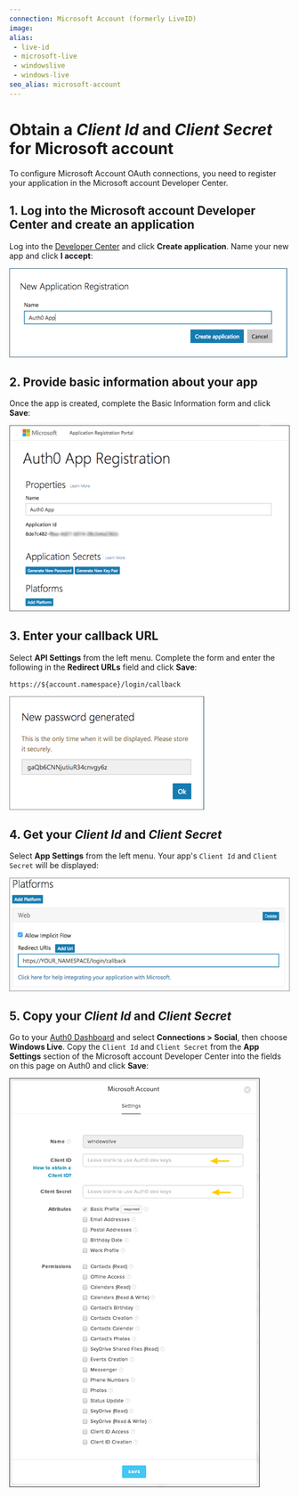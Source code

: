 ```yaml
---
connection: Microsoft Account (formerly LiveID)
image:
alias:
 - live-id
 - microsoft-live
 - windowslive
 - windows-live
seo_alias: microsoft-account
---
```


# Obtain a *Client Id* and *Client Secret* for Microsoft account

To configure Microsoft Account OAuth connections, you need to register your application in the Microsoft account Developer Center.

## 1. Log into the Microsoft account Developer Center and create an application

Log into the [Developer Center](https://account.live.com/developers/applications) and click **Create application**. Name your new app and click **I accept**:

![](/media/articles/connections/social/microsoft-account/ma-portal-1.png)

## 2. Provide basic information about your app

Once the app is created, complete the Basic Information form and click **Save**:

![](/media/articles/connections/social/microsoft-account/ma-portal-2.png)

## 3. Enter your callback URL

Select **API Settings** from the left menu. Complete the form and enter the following in the **Redirect URLs** field and click **Save**:

	https://${account.namespace}/login/callback

![](/media/articles/connections/social/microsoft-account/ma-portal-3.png)

## 4. Get your *Client Id* and *Client Secret*

Select **App Settings** from the left menu. Your app's `Client Id` and `Client Secret` will be displayed:

![](/media/articles/connections/social/microsoft-account/ma-portal-4.png)

## 5. Copy your *Client Id* and *Client Secret*

Go to your [Auth0 Dashboard](${uiURL}) and select **Connections > Social**, then choose **Windows Live**. Copy the `Client Id` and `Client Secret` from the **App Settings** section of the Microsoft account Developer Center into the fields on this page on Auth0 and click **Save**:

![](/media/articles/connections/social/microsoft-account/ma-portal-5.png)
